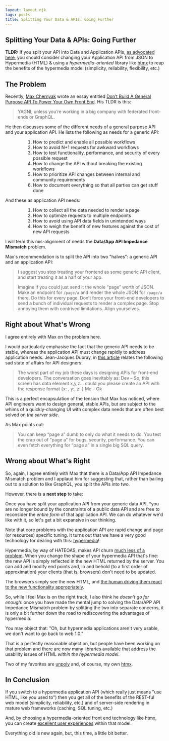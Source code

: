 ```yaml
---
layout: layout.njk
tags: posts
title: Splitting Your Data & APIs: Going Further
---
```


## Splitting Your Data & APIs: Going Further

**TLDR:** If you split your API into Data and Application APIs, [as advocated here](https://max.engineer/server-informed-ui), 
you should consider changing your Application API from JSON to Hypermedia (HTML) & using a *hypermedia-oriented* library like
[htmx](/) to reap the benefits of the hypermedia model (simplicity, reliability, flexibility, etc.)

## The Problem

Recently, [Max Chernyak](https://max.engineer/) wrote an essay entitled 
[Don’t Build A General Purpose API To Power Your Own Front End](https://max.engineer/server-informed-ui).  His
TLDR is this:

> YAGNI, unless you’re working in a big company with federated front-ends or GraphQL.

He then discusses some of the different needs of a general purpose API and your application API.  He lists the 
following as needs for a generic API:

<div style="padding-left:64px">

1. How to predict and enable all possible workflows
1. How to avoid N+1 requests for awkward workflows
1. How to test functionality, performance, and security of every possible request
1. How to change the API without breaking the existing workflows
1. How to prioritize API changes between internal and community requirements
1. How to document everything so that all parties can get stuff done

</div>

And these as application API needs:

<div style="padding-left:64px">

1. How to collect all the data needed to render a page
1. How to optimize requests to multiple endpoints
1. How to avoid using API data fields in unintended ways
1. How to weigh the benefit of new features against the cost of new API requests

</div>

I will term this mis-alignment of needs the **Data/App API Impedance Mismatch** problem.

Max's recommendation is to split the API into two "halves": a generic API and an application API:

> I suggest you stop treating your frontend as some generic API client, and start treating it as a half of your app.
>
>  Imagine if you could just send it the whole “page” worth of JSON. Make an endpoint for `/page/a` and render the whole JSON for `/page/a` there. 
>  Do this for every page. Don’t force your front-end developers to send a bunch of individual requests to render a complex page. 
>  Stop annoying them with contrived limitations. Align yourselves.

## Right about What's Wrong

I agree entirely with Max on the problem here.  

I would particularly emphasise the fact that the generic API needs to
be stable, whereas the application API must change rapidly to address application needs.  Jean-Jacques Dubray, in 
[this article](https://www.infoq.com/articles/no-more-mvc-frameworks/) relates the following sad state of affairs for
API designers:

> The worst part of my job these days is designing APIs for front-end developers. The conversation goes inevitably as: 
>  Dev – So, this screen has data element x,y,z… could you please create an API with the response format {x: , y:, z: }
>  Me – Ok

This is a perfect encapsulation of the tension that Max has noticed, where API engineers want to design general, 
stable APIs, but are subject to the whims of a quickly-changing UI with complex data needs that are often best
solved on *the server side*.

As Max points out:

> You can keep “page a” dumb to only do what it needs to do. You test the crap out of “page a” for bugs, security, performance. You can even fetch everything for “page a” in a single big SQL query.

## Wrong about What's Right

So, again, I agree entirely with Max that there is a Data/App API Impedance Mismatch problem and I applaud him for suggesting 
that, rather than bailing out to a solution to like GraphQL, you split the APIs into two.

However, there is a **next step** to take:

Once you have split your application API from your generic data API, *you are no longer bound by the constraints of
 a public data API and are free to reconsider the *entire form* of that application API.  We can do whatever we'd like with 
 it, so let's get a bit expansive in our thinking.
 
Note that core problems with the application API are rapid change and page (or resources) specific tuning.  It turns out that we
have a very good technology for dealing with this: [hypermedia](https://en.wikipedia.org/wiki/Hypermedia)!  

Hypermedia, by way of HATEOAS, makes API churn [much less of a problem](https://intercoolerjs.org/2016/02/17/api-churn-vs-security.html).  When you change the shape of your hypermedia API
that's fine: the new API is simply reflected in the new HTML returned by the server.  You can add and modify end points
and, lo and behold (to a first order of approximation) your clients (that is, browsers) don't need to be updated.

The browsers simply see the new HTML, and [the human driving them react to the new functionality appropriately](https://intercoolerjs.org/2016/05/08/hatoeas-is-for-humans.html).

So, while I feel Max is on the right track, I also think he *doesn't go far enough*: once you have made the mental 
jump to solving the Data/APP API Impedance Mismatch problem by splitting the two into separate concerns, it is only a 
bit further down the road to rediscovering the advantages of hypermedia.

You may object that: "Oh, but hypermedia applications aren't very usable, we don't want to go back to web 1.0."

That is a perfectly reasonable objection, but people have been working on that problem and there are now many libraries 
available that address the usability issues of HTML *within the hypermedia model*.  

Two of my favorites are [unpoly](https://unpoly.com/) and, of course, my own [htmx](/).

## In Conclusion

If you switch to a hypermedia application API (which really just means "use HTML, like you used to") then you get all
of the benefits of the REST-ful web model (simplicity, reliability, etc.) and of server-side rendering in mature web frameworks
(caching, SQL tuning, etc.)
  
And, by choosing a hypermedia-oriented front end technology like htmx, you can create [excellent user experiences](/examples) within 
that model.

Everything old is new again, but, this time, a little bit better.